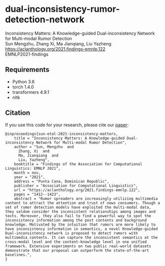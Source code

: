 # dual-inconsistency-rumor-detection-network
Inconsistency Matters: A Knowledge-guided Dual-inconsistency Network for Multi-modal Rumor Detection  
Sun Mengzhu, Zhang Xi, Ma Jianqiang, Liu Yazheng  
https://aclanthology.org/2021.findings-emnlp.122   
EMNLP2021-findings

## Requirements
- Python 3.6
- torch 1.4.0
- transformers 4.9.1
- nltk


## Citation
If you use this code for your research, please cite our [paper](https://aclanthology.org/2021.findings-emnlp.122):
```
@inproceedings{sun-etal-2021-inconsistency-matters,
    title = "Inconsistency Matters: A Knowledge-guided Dual-inconsistency Network for Multi-modal Rumor Detection",
    author = "Sun, Mengzhu  and
      Zhang, Xi  and
      Ma, Jianqiang  and
      Liu, Yazheng",
    booktitle = "Findings of the Association for Computational Linguistics: EMNLP 2021",
    month = nov,
    year = "2021",
    address = "Punta Cana, Dominican Republic",
    publisher = "Association for Computational Linguistics",
    url = "https://aclanthology.org/2021.findings-emnlp.122",
    pages = "1412--1423",
    abstract = "Rumor spreaders are increasingly utilizing multimedia content to attract the attention and trust of news consumers. Though a set of rumor detection models have exploited the multi-modal data, they seldom consider the inconsistent relationships among images and texts. Moreover, they also fail to find a powerful way to spot the inconsistency information among the post contents and background knowledge. Motivated by the intuition that rumors are more likely to have inconsistency information in semantics, a novel Knowledge-guided Dual-inconsistency network is proposed to detect rumors with multimedia contents. It can capture the inconsistent semantics at the cross-modal level and the content-knowledge level in one unified framework. Extensive experiments on two public real-world datasets demonstrate that our proposal can outperform the state-of-the-art baselines.",
}

